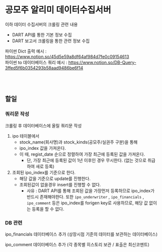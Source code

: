 # 공모주 알리미 데이터수집서버
이하 데이터 수집서버의 크롤링 관련 내용
- DART API를 통한 기본 정보 수집
- DART 보고서 크롤링을 통한 관련 정보 수집

파이썬 Dict 출력 예시 : https://www.notion.so/45d5e59a8df64af984d7fe0c09154613
<br/>
파이썬 to 데이터베이스 쿼리 예시 : https://www.notion.so/DB-Query-3ffed5f6b0354293b58aad9486be6f14

<br/>
<br/>

## 할일

### 쿼리문 작성

크롤링 후 데이터베이스에 올릴 쿼리문 작성

1. ipo 테이블에서
   - stock_name(회사명)과 stock_kinds(공모주/실권주 구분)을 통해
   - ipo_index 값을 가져온다.
   - 이 때, regist_date 순으로 정렬하여 가장 최근에 등록된 값을 가져온다.
     - 단, 가장 최근에 등록된 값이 1년 이후인 경우 무시한다. (없는 것으로 취급하여 새로 등록)
2. 조회된 ipo_index를 기준으로 한다.
   - 해당 값을 기준으로 update를 진행한다.
   - 조회된값이 없을경우 insert를 진행할 수 없다. 
     - 사유 : DART API를 통해 조회된 값을 가장먼저 등록하므로 ipo_index가 반드시 존재해야한다. 또한 `ipo_underwriter` , `ipo_financials` , `ipo_comment` 등은 ipo_index를 forigen key로 사용하므로, 해당 값 없이는 등록을 할 수 없다.





### DB 관련

ipo_financials 데이터베이스 추가 (상장시점 기준의 데이터를 보관하는 데이터베이스)

ipo_comment 데이터베이스 추가 (각 종목별 히스토리 보관 / 표출은 최신코멘트)
